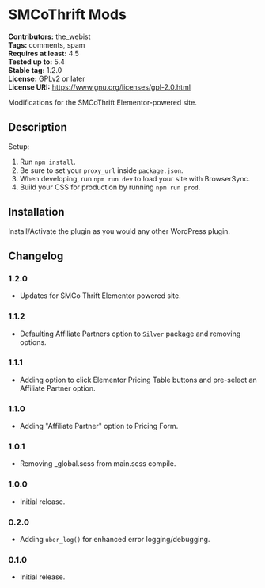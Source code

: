 # SMCoThrift Mods #
**Contributors:** the_webist  
**Tags:** comments, spam  
**Requires at least:** 4.5  
**Tested up to:** 5.4  
**Stable tag:** 1.2.0  
**License:** GPLv2 or later  
**License URI:** https://www.gnu.org/licenses/gpl-2.0.html  

Modifications for the SMCoThrift Elementor-powered site.

## Description ##

Setup:

1. Run `npm install`.
2. Be sure to set your `proxy_url` inside `package.json`.
3. When developing, run `npm run dev` to load your site with BrowserSync.
4. Build your CSS for production by running `npm run prod`.

## Installation ##

Install/Activate the plugin as you would any other WordPress plugin.

## Changelog ##

### 1.2.0 ###
* Updates for SMCo Thrift Elementor powered site.

### 1.1.2 ###
* Defaulting Affiliate Partners option to `Silver` package and removing options.

### 1.1.1 ###
* Adding option to click Elementor Pricing Table buttons and pre-select an Affiliate Partner option.

### 1.1.0 ###
* Adding "Affiliate Partner" option to Pricing Form.

### 1.0.1 ###
* Removing _global.scss from main.scss compile.

### 1.0.0 ###
* Initial release.

### 0.2.0 ###
* Adding `uber_log()` for enhanced error logging/debugging.

### 0.1.0 ###
* Initial release.
